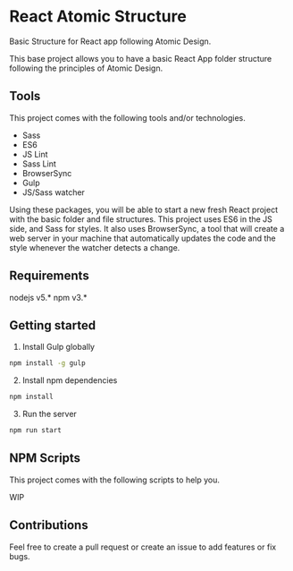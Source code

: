 # React Atomic Structure

Basic Structure for React app following Atomic Design.

This base project allows you to have a basic React App folder structure following the principles of Atomic Design. 

## Tools

This project comes with the following tools and/or technologies.

* Sass
* ES6
* JS Lint
* Sass Lint
* BrowserSync
* Gulp
* JS/Sass watcher

Using these packages, you will be able to start a new fresh React project with the basic folder and file structures.
This project uses ES6 in the JS side, and Sass for styles. It also uses BrowserSync, a tool that will create a 
web server in your machine that automatically updates the code and the style whenever the watcher detects a change.

## Requirements
nodejs v5.*
npm v3.*


## Getting started

1. Install Gulp globally
```bash
npm install -g gulp
```

2. Install npm dependencies
```bash
npm install 
```

3. Run the server
```bash
npm run start 
```

## NPM Scripts
This project comes with the following scripts to help you.

WIP

## Contributions
Feel free to create a pull request or create an issue to add features or fix bugs.

